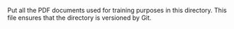 Put all the PDF documents used for training purposes in this directory.
This file ensures that the directory is versioned by Git.